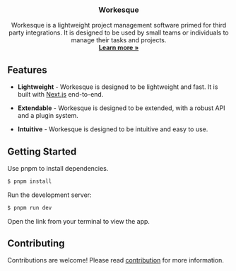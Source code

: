 <p align="center">
  <h3 align="center">Workesque</h3>
  
  <p align="center">
  Workesque is a lightweight project management software primed for third party integrations. It is designed to be used by small teams or individuals to manage their tasks and projects.
  <br />
  <a href="https://workesque.akkhayar.com"><strong>Learn more »</strong></a>
  </p>
</p>

## Features

- **Lightweight** - Workesque is designed to be lightweight and fast. It is built with [Next.js](https://nextjs.com) end-to-end.

- **Extendable** - Workesque is designed to be extended, with a robust API and a plugin system.

- **Intuitive** - Workesque is designed to be intuitive and easy to use.

## Getting Started

Use pnpm to install dependencies.

```bash
$ pnpm install
```

Run the development server:

```bash
$ pnpm run dev
```

Open the link from your terminal to view the app.

## Contributing

Contributions are welcome! Please read [contribution](https://docs.akkhayar.com/community/contribution) for more information.
